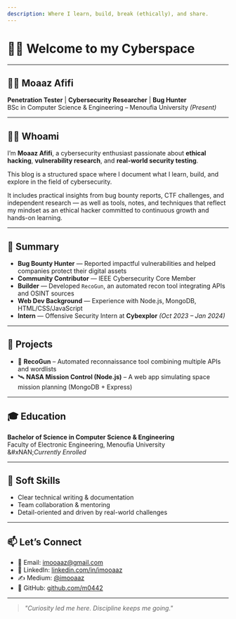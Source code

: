 ```yaml
---
description: Where I learn, build, break (ethically), and share.
---
```


# 🙋‍♂️ Welcome to my Cyberspace

***

## 👨‍💻 Moaaz Afifi

**Penetration Tester** | **Cybersecurity Researcher** | **Bug Hunter**\
BSc in Computer Science & Engineering – Menoufia University _(Present)_

***

## 🕵️‍♀️ Whoami

I’m **Moaaz Afifi**, a cybersecurity enthusiast passionate about **ethical hacking**, **vulnerability research**, and **real-world security testing**.

This blog is a structured space where I document what I learn, build, and explore in the field of cybersecurity.

It includes practical insights from bug bounty reports, CTF challenges, and independent research — as well as tools, notes, and techniques that reflect my mindset as an ethical hacker committed to continuous growth and hands-on learning.

***

## 🧠 Summary

* **Bug Bounty Hunter** — Reported impactful vulnerabilities and helped companies protect their digital assets
* **Community Contributor** — IEEE Cybersecurity Core Member
* **Builder** — Developed `RecoGun`, an automated recon tool integrating APIs and OSINT sources
* **Web Dev Background** — Experience with Node.js, MongoDB, HTML/CSS/JavaScript
* **Intern** — Offensive Security Intern at **Cybexplor** _(Oct 2023 – Jan 2024)_

***

## 📁 Projects

* 🚀 **RecoGun** – Automated reconnaissance tool combining multiple APIs and wordlists
* 🛰️ **NASA Mission Control (Node.js)** – A web app simulating space mission planning (MongoDB + Express)

***

## 🎓 Education

**Bachelor of Science in Computer Science & Engineering**\
Faculty of Electronic Engineering, Menoufia University\
&#xNAN;_&#x43;urrently Enrolled_

***

## 💬 Soft Skills

* Clear technical writing & documentation
* Team collaboration & mentoring
* Detail-oriented and driven by real-world challenges

***

## 📫 Let’s Connect

* 📧 Email: [imooaaz@gmail.com](mailto:imooaaz@gmail.com)
* 💼 LinkedIn: [linkedin.com/in/imooaaz](https://linkedin.com/in/imooaaz)
* ✍️ Medium: [@imooaaz](https://medium.com/@imooaaz)
* 🐙 GitHub: [github.com/m0442](https://github.com/m0442)


***

> _"Curiosity led me here. Discipline keeps me going."_
